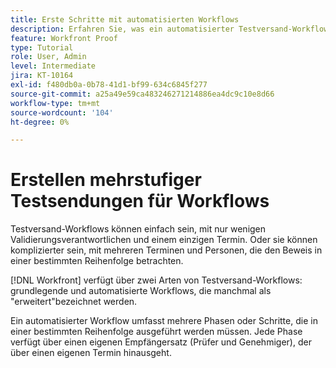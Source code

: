 ```yaml
---
title: Erste Schritte mit automatisierten Workflows
description: Erfahren Sie, was ein automatisierter Testversand-Workflow ist in [!DNL  Workfront] und wie er sich von einem grundlegenden Workflow unterscheidet.
feature: Workfront Proof
type: Tutorial
role: User, Admin
level: Intermediate
jira: KT-10164
exl-id: f480db0a-0b78-41d1-bf99-634c6845f277
source-git-commit: a25a49e59ca483246271214886ea4dc9c10e8d66
workflow-type: tm+mt
source-wordcount: '104'
ht-degree: 0%

---
```


# Erstellen mehrstufiger Testsendungen für Workflows

Testversand-Workflows können einfach sein, mit nur wenigen Validierungsverantwortlichen und einem einzigen Termin. Oder sie können komplizierter sein, mit mehreren Terminen und Personen, die den Beweis in einer bestimmten Reihenfolge betrachten.

[!DNL Workfront] verfügt über zwei Arten von Testversand-Workflows: grundlegende und automatisierte Workflows, die manchmal als &quot;erweitert&quot;bezeichnet werden.

Ein automatisierter Workflow umfasst mehrere Phasen oder Schritte, die in einer bestimmten Reihenfolge ausgeführt werden müssen. Jede Phase verfügt über einen eigenen Empfängersatz (Prüfer und Genehmiger), der über einen eigenen Termin hinausgeht.

<!--
Note by Chuck Middleton, 6-28-22:
This tutorial is an incomplete dulplicate. It should have a video included. Video with MPC ID 335130 does an excellent job of explaining automated workflows, but it was in the Workfront Proof > Administration and setup section of the TOC. I moved it, along with related workflow tutorials, into the Workfront Proof > Proof workflows section. I also removed this tutorial from the TOC.
-->
